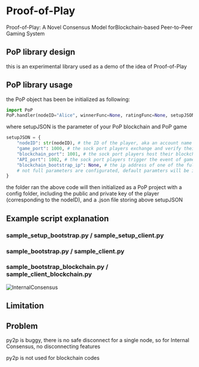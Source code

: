 # Proof-of-Play
Proof-of-Play: A Novel Consensus Model forBlockchain-based Peer-to-Peer Gaming System

## PoP library design
this is an experimental library used as a demo of the idea of Proof-of-Play

## PoP library usage

the PoP object has been be initialized as following:
```python
import PoP
PoP.handler(nodeID="Alice", winnerFunc=None, ratingFunc=None, setupJSON=setupJSON)
```

where setupJSON is the parameter of your PoP blockchain and PoP game
```python
setupJSON = {
    "nodeID": str(nodeID), # the ID of the player, aka an account name
    "game_port": 1000, # the sock port players exchange and verify their game results of the same match
    "blockchain_port": 1001, # the sock port players host their blockchain entry
    "API_port": 1002, # the sock port players trigger the event of game_port
    "blockchain_bootstrap_ip": None, # the ip address of one of the full node blockchain, a bootstrap
    # not full parameters are configurated, default paramters will be intialized if it doesn't present in setupJSON
}
```

the folder ran the above code will then initialized as a PoP project with a config folder, including the public and private key of the player (corresponding to the nodeID), and a .json file storing above setupJSON

##  Example script explanation

### sample_setup_bootstrap.py / sample_setup_client.py

### sample_bootstrap.py / sample_client.py

### sample_bootstrap_blockchain.py / sample_client_blockchain.py

![InternalConsensus](https://github.com/andy897221/Proof-of-Play/blob/master/resources/img/rating.png "P2P")



## Limitation



## Problem

py2p is buggy, there is no safe disconnect for a single node, so for Internal Consensus, no disconnecting features

py2p is not used for blockchain codes